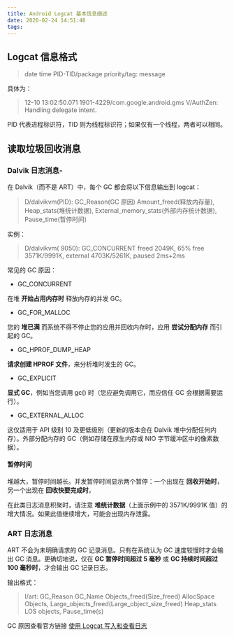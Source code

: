 ```yaml
---
title: Android Logcat 基本信息细述
date: 2020-02-24 14:51:48
tags:
---
```



## Logcat 信息格式


> date time PID-TID/package priority/tag: message


具体为：

> 12-10 13:02:50.071 1901-4229/com.google.android.gms V/AuthZen: Handling delegate intent.

PID 代表进程标识符，TID 则为线程标识符；如果仅有一个线程，两者可以相同。

## 读取垃圾回收消息

### Dalvik 日志消息-


在 Dalvik（而不是 ART）中，每个 GC 都会将以下信息输出到 logcat：

> D/dalvikvm(PID): GC_Reason(GC 原因) Amount_freed(释放内存量), Heap_stats(堆统计数据), External_memory_stats(外部内存统计数据), Pause_time(暂停时间)

实例：

> D/dalvikvm( 9050): GC_CONCURRENT freed 2049K, 65% free 3571K/9991K, external 4703K/5261K, paused 2ms+2ms


常见的 GC 原因：


* GC_CONCURRENT
  
在堆 **开始占用内存时** 释放内存的并发 GC。

* GC_FOR_MALLOC

您的 **堆已满** 而系统不得不停止您的应用并回收内存时，应用 **尝试分配内存** 而引起的 GC。

* GC_HPROF_DUMP_HEAP

**请求创建 HPROF 文件**，来分析堆时发生的 GC。

* GC_EXPLICIT

**显式 GC**，例如当您调用 gc() 时（您应避免调用它，而应信任 GC 会根据需要运行）。

* GC_EXTERNAL_ALLOC

这仅适用于 API 级别 10 及更低级别（更新的版本会在 Dalvik 堆中分配任何内存）。外部分配内存的 GC（例如存储在原生内存或 NIO 字节缓冲区中的像素数据）。


#### 暂停时间

堆越大，暂停时间越长。并发暂停时间显示两个暂停：一个出现在 **回收开始时**，另一个出现在 **回收快要完成时**。

在此类日志消息积聚时，请注意 **堆统计数据**（上面示例中的 3571K/9991K 值）的增大情况。如果此值继续增大，可能会出现内存泄露。


### ART 日志消息


ART 不会为未明确请求的 GC 记录消息。只有在系统认为 GC 速度较慢时才会输出 GC 消息。更确切地说，仅在 **GC 暂停时间超过 5 毫秒** 或 **GC 持续时间超过 100 毫秒时**，才会输出 GC 记录日志。


输出格式：

>  I/art: GC_Reason GC_Name Objects_freed(Size_freed) AllocSpace Objects,
        Large_objects_freed(Large_object_size_freed) Heap_stats LOS objects, Pause_time(s)
    
GC 原因查看官方链接
[使用 Logcat 写入和查看日志](https://developer.android.google.cn/studio/debug/am-logcat?hl=zh_cn#format)